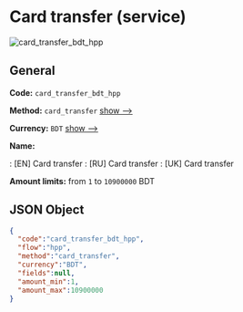 
# Card transfer (service) 
![card_transfer_bdt_hpp](https://static.openfintech.io/payment_methods/card_transfer_bdt_hpp/logo.svg?w=400&c=v0.59.26#w200)  

## General 
 
**Code:** `card_transfer_bdt_hpp` 
 
**Method:** `card_transfer` 
 [show -->](/payment-methods/card_transfer/) 
 
**Currency:** `BDT` [show -->](/currencies/BDT/) 
 
**Name:** 
 
:	[EN] Card transfer 
:	[RU] Card transfer 
:	[UK] Card transfer 
 
**Amount limits:** from `1` to `10900000` BDT 

## JSON Object 

```json
{
  "code":"card_transfer_bdt_hpp",
  "flow":"hpp",
  "method":"card_transfer",
  "currency":"BDT",
  "fields":null,
  "amount_min":1,
  "amount_max":10900000
}
```  
